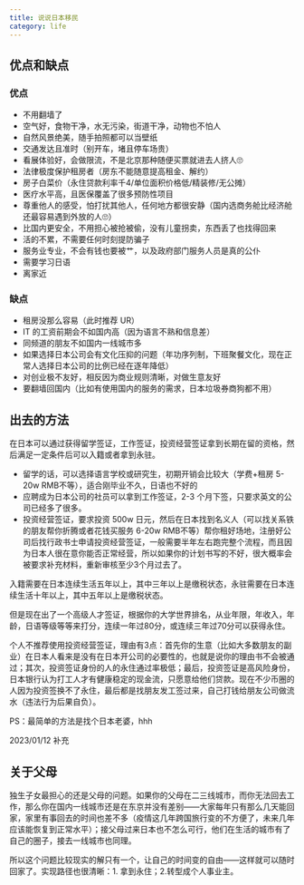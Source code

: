```yaml
---
title: 说说日本移民
category: life
---
```


## 优点和缺点

### 优点

- 不用翻墙了
- 空气好，食物干净，水无污染，街道干净，动物也不怕人
- 自然风景绝美，随手拍照都可以当壁纸
- 交通发达且准时（别开车，堵且停车场贵）
- 看展体验好，会做限流，不是北京那种随便买票就进去人挤人🙄
- 法律极度保护租房者（房东不能随意提高租金、解约）
- 房子白菜价（永住贷款利率千4/单位面积价格低/精装修/无公摊）
- 医疗水平高，且医保覆盖了很多预防性项目
- 尊重他人的感受，怕打扰其他人，任何地方都很安静（国内选商务舱比经济舱还最容易遇到外放的人🙄）
- 比国内更安全，不用担心被抢被偷，没有儿童拐卖，东西丢了也找得回来
- 活的不累，不需要任何时刻提防骗子
- 服务业专业，不会有钱也要被艹，以及政府部门服务人员是真的公仆
- 需要学习日语
- 离家近

### 缺点

- 租房没那么容易（此时推荐 UR）
- IT 的工资前期会不如国内高（因为语言不熟和信息差）
- 同频道的朋友不如国内一线城市多
- 如果选择日本公司会有文化压抑的问题（年功序列制，下班聚餐文化，现在正常人选择日本公司的比例已经在逐年降低）
- 对创业极不友好，相反因为商业规则清晰，对做生意友好
- 要翻墙回国内（比如有使用国内的服务的需求，日本垃圾券商狗都不用）

## 出去的方法

在日本可以通过获得留学签证，工作签证，投资经营签证拿到长期在留的资格，然后满足一定条件后可以入籍或者拿到永驻。

- 留学的话，可以选择语言学校或研究生，初期开销会比较大（学费+租房 5-20w RMB不等），适合刚毕业不久，日语也不好的
- 应聘成为日本公司的社员可以拿到工作签证，2-3 个月下签，只要求英文的公司已经多了很多。
- 投资经营签证，要求投资 500w 日元，然后在日本找到名义人（可以找关系铁的朋友帮你折腾或者花钱买服务 6-20w RMB不等）帮你租好场地，注册好公司后找行政书士申请投资经营签证，一般需要半年左右跑完整个流程，而且因为日本人很在意你能否正常经营，所以如果你的计划书写的不好，很大概率会被要求补充材料，重新审核至少3个月过去了。

入籍需要在日本连续生活五年以上，其中三年以上是缴税状态，永驻需要在日本连续生活十年以上，其中五年以上是缴税状态。

但是现在出了一个高级人才签证，根据你的大学世界排名，从业年限，年收入，年龄，日语等级等等来打分，连续一年过80分，或连续三年过70分可以获得永住。

个人不推荐使用投资经营签证，理由有3点：首先你的生意（比如大多数朋友的副业）在日本人看来是没有在日本开公司的必要性的，也就是说你的理由书不会被通过；其次，投资签证身份的人的永住通过率极低；最后，投资签证是高风险身份，日本银行认为打工人才有健康稳定的现金流，只愿意给他们贷款。现在不少币圈的人因为投资签换不了永住，最后都是找朋友发工签过来，自己打钱给朋友公司做流水（违法行为后果自负）。

PS：最简单的方法是找个日本老婆，hhh

2023/01/12 补充

## 关于父母

独生子女最担心的还是父母的问题。如果你的父母在二三线城市，而你无法回去工作，那么你在国内一线城市还是在东京并没有差别——大家每年只有那么几天能回家，家里有事回去的时间也差不多（疫情这几年跨国旅行变的不方便了，未来几年应该能恢复到正常水平）；接父母过来日本也不怎么可行，他们在生活的城市有了自己的圈子，接去一线城市也同理。

所以这个问题比较现实的解只有一个，让自己的时间变的自由——这样就可以随时回家了。实现路径也很清晰：1. 拿到永住；2.转型成个人事业主。
